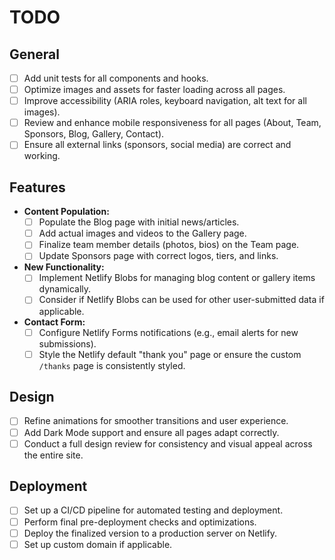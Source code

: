 # TODO

## General

- [ ] Add unit tests for all components and hooks.
- [ ] Optimize images and assets for faster loading across all pages.
- [ ] Improve accessibility (ARIA roles, keyboard navigation, alt text for all images).
- [ ] Review and enhance mobile responsiveness for all pages (About, Team, Sponsors, Blog, Gallery, Contact).
- [ ] Ensure all external links (sponsors, social media) are correct and working.

## Features

- **Content Population:**
  - [ ] Populate the Blog page with initial news/articles.
  - [ ] Add actual images and videos to the Gallery page.
  - [ ] Finalize team member details (photos, bios) on the Team page.
  - [ ] Update Sponsors page with correct logos, tiers, and links.
- **New Functionality:**
  - [ ] Implement Netlify Blobs for managing blog content or gallery items dynamically.
  - [ ] Consider if Netlify Blobs can be used for other user-submitted data if applicable.
- **Contact Form:**
  - [ ] Configure Netlify Forms notifications (e.g., email alerts for new submissions).
  - [ ] Style the Netlify default "thank you" page or ensure the custom `/thanks` page is consistently styled.

## Design

- [ ] Refine animations for smoother transitions and user experience.
- [ ] Add Dark Mode support and ensure all pages adapt correctly.
- [ ] Conduct a full design review for consistency and visual appeal across the entire site.

## Deployment

- [ ] Set up a CI/CD pipeline for automated testing and deployment.
- [ ] Perform final pre-deployment checks and optimizations.
- [ ] Deploy the finalized version to a production server on Netlify.
- [ ] Set up custom domain if applicable.
